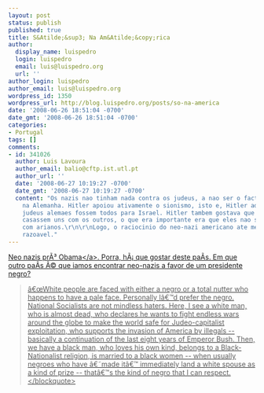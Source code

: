 ```yaml
---
layout: post
status: publish
published: true
title: S&Atilde;&sup3; Na Am&Atilde;&copy;rica
author:
  display_name: luispedro
  login: luispedro
  email: luis@luispedro.org
  url: ''
author_login: luispedro
author_email: luis@luispedro.org
wordpress_id: 1350
wordpress_url: http://blog.luispedro.org/posts/so-na-america
date: '2008-06-26 18:51:04 -0700'
date_gmt: '2008-06-26 18:51:04 -0700'
categories:
- Portugal
tags: []
comments:
- id: 341026
  author: Luis Lavoura
  author_email: balio@cftp.ist.utl.pt
  author_url: ''
  date: '2008-06-27 10:19:27 -0700'
  date_gmt: '2008-06-27 10:19:27 -0700'
  content: "Os nazis nao tinham nada contra os judeus, a nao ser o facto de eles estarrem
    na Alemanha. Hitler apoiou ativamente o sionismo, isto e, Hitler adorava que os
    judeus alemaes fossem todos para Israel. Hitler tambem gostava que os judeus se
    casassem uns com os outros, o que era importante era que eles nao se fossem casar
    com arianos.\r\n\r\nLogo, o raciocinio do neo-nazi americano ate me parece deveras
    razoavel."
---
```

<p><a href="http:&#47;&#47;www.esquire.com&#47;the-side&#47;feature&#47;racists-support-obama-061308">Neo nazis pr&Atilde;&sup3; Obama<&#47;a>. Porra, h&Atilde;&iexcl; que gostar deste pa&Atilde;&shy;s. Em que outro pa&Atilde;&shy;s &Atilde;&copy; que iamos encontrar neo-nazis a favor de um presidente negro?</p>
<blockquote><p>&acirc;&euro;&oelig;White people are faced with either a negro or a total nutter who happens to have a pale face. Personally I&acirc;&euro;&trade;d prefer the negro. National Socialists are not mindless haters. Here, I see a white man, who is almost dead, who declares he wants to fight endless wars around the globe to make the world safe for Judeo-capitalist exploitation, who supports the invasion of America by illegals -- basically a continuation of the last eight years of Emperor Bush. Then, we have a black man, who loves his own kind, belongs to a Black-Nationalist religion, is married to a black women -- when usually negroes who have &acirc;&euro;&tilde;made it&acirc;&euro;&trade; immediately land a white spouse as a kind of prize -- that&acirc;&euro;&trade;s the kind of negro that I can respect.<&#47;blockquote></p>
